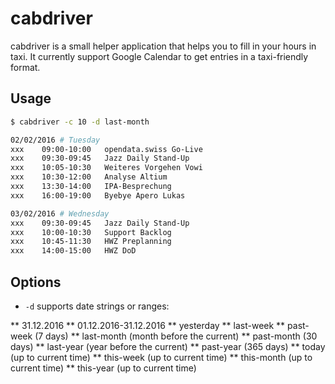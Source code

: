 cabdriver
=========

cabdriver is a small helper application that helps you to fill in your hours in taxi.
It currently support Google Calendar to get entries in a taxi-friendly format.

## Usage

```bash
$ cabdriver -c 10 -d last-month

02/02/2016 # Tuesday
xxx    09:00-10:00   opendata.swiss Go-Live
xxx    09:30-09:45   Jazz Daily Stand-Up
xxx    10:05-10:30   Weiteres Vorgehen Vowi
xxx    10:30-12:00   Analyse Altium
xxx    13:30-14:00   IPA-Besprechung
xxx    16:00-19:00   Byebye Apero Lukas

03/02/2016 # Wednesday
xxx    09:30-09:45   Jazz Daily Stand-Up
xxx    10:00-10:30   Support Backlog
xxx    10:45-11:30   HWZ Preplanning
xxx    14:00-15:00   HWZ DoD
```

## Options

* `-d` supports date strings or ranges:

** 31.12.2016
** 01.12.2016-31.12.2016
** yesterday
** last-week
** past-week (7 days)
** last-month (month before the current)
** past-month (30 days)
** last-year (year before the current)
** past-year (365 days)
** today (up to current time)
** this-week (up to current time)
** this-month (up to current time)
** this-year (up to current time)
